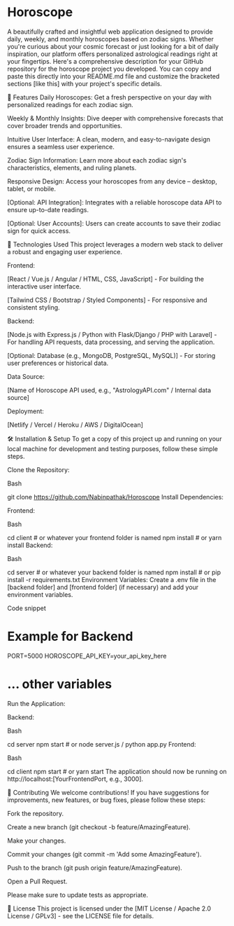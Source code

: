 # Horoscope
A beautifully crafted and insightful web application designed to provide daily, weekly, and monthly horoscopes based on zodiac signs. Whether you're curious about your cosmic forecast or just looking for a bit of daily inspiration, our platform offers personalized astrological readings right at your fingertips.
Here's a comprehensive description for your GitHub repository for the horoscope project you developed. You can copy and paste this directly into your README.md file and customize the bracketed sections [like this] with your project's specific details.

🌟 Features
Daily Horoscopes: Get a fresh perspective on your day with personalized readings for each zodiac sign.

Weekly & Monthly Insights: Dive deeper with comprehensive forecasts that cover broader trends and opportunities.

Intuitive User Interface: A clean, modern, and easy-to-navigate design ensures a seamless user experience.

Zodiac Sign Information: Learn more about each zodiac sign's characteristics, elements, and ruling planets.

Responsive Design: Access your horoscopes from any device – desktop, tablet, or mobile.

[Optional: API Integration]: Integrates with a reliable horoscope data API to ensure up-to-date readings.

[Optional: User Accounts]: Users can create accounts to save their zodiac sign for quick access.

🚀 Technologies Used
This project leverages a modern web stack to deliver a robust and engaging user experience.

Frontend:

[React / Vue.js / Angular / HTML, CSS, JavaScript] - For building the interactive user interface.

[Tailwind CSS / Bootstrap / Styled Components] - For responsive and consistent styling.

Backend:

[Node.js with Express.js / Python with Flask/Django / PHP with Laravel] - For handling API requests, data processing, and serving the application.

[Optional: Database (e.g., MongoDB, PostgreSQL, MySQL)] - For storing user preferences or historical data.

Data Source:

[Name of Horoscope API used, e.g., "AstrologyAPI.com" / Internal data source]

Deployment:

[Netlify / Vercel / Heroku / AWS / DigitalOcean]

🛠️ Installation & Setup
To get a copy of this project up and running on your local machine for development and testing purposes, follow these simple steps.

Clone the Repository:

Bash

git clone https://github.com/Nabinpathak/Horoscope
Install Dependencies:

Frontend:

Bash

cd client # or whatever your frontend folder is named
npm install # or yarn install
Backend:

Bash

cd server # or whatever your backend folder is named
npm install # or pip install -r requirements.txt
Environment Variables:
Create a .env file in the [backend folder] and [frontend folder] (if necessary) and add your environment variables.

Code snippet

# Example for Backend
PORT=5000
HOROSCOPE_API_KEY=your_api_key_here
# ... other variables
Run the Application:

Backend:

Bash

cd server
npm start # or node server.js / python app.py
Frontend:

Bash

cd client
npm start # or yarn start
The application should now be running on http://localhost:[YourFrontendPort, e.g., 3000].

🤝 Contributing
We welcome contributions! If you have suggestions for improvements, new features, or bug fixes, please follow these steps:

Fork the repository.

Create a new branch (git checkout -b feature/AmazingFeature).

Make your changes.

Commit your changes (git commit -m 'Add some AmazingFeature').

Push to the branch (git push origin feature/AmazingFeature).

Open a Pull Request.

Please make sure to update tests as appropriate.

📄 License
This project is licensed under the [MIT License / Apache 2.0 License / GPLv3] - see the LICENSE file for details.
